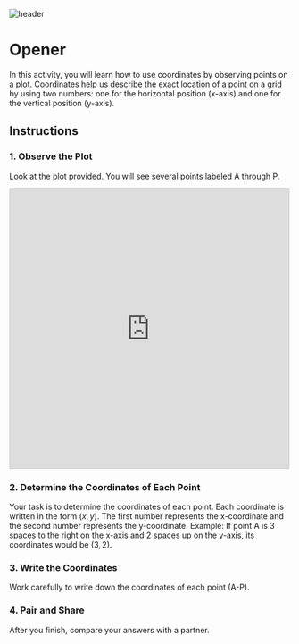 ![header](assets/header.png)

# Opener

In this activity, you will learn how to use coordinates by observing points on a plot. Coordinates help us describe the exact location of a point on a grid by using two numbers: one for the horizontal position (x-axis) and one for the vertical position (y-axis).

## Instructions

### 1. Observe the Plot

Look at the plot provided. You will see several points labeled A through P.
<iframe src="https://www.desmos.com/calculator/vliq9lnkn0?embed" width="500" height="500" style="border: 1px solid #ccc" frameborder=0></iframe>

### 2. Determine the Coordinates of Each Point

Your task is to determine the coordinates of each point. Each coordinate is written in the form $(x, y)$. The first number represents the x-coordinate and the second number represents the y-coordinate.
Example: If point A is 3 spaces to the right on the x-axis and 2 spaces up on the y-axis, its coordinates would be $(3, 2)$.

### 3. Write the Coordinates

Work carefully to write down the coordinates of each point (A-P). 

### 4. Pair and Share

After you finish, compare your answers with a partner.
